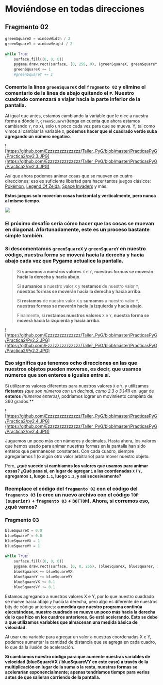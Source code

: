 # Moviéndose en todas direcciones

## Fragmento 02
```python
greenSquareX = windowWidth / 2
greenSquareY = windowHeight / 2

while True:
    surface.fill((0, 0, 0))
    pygame.draw.rect(surface, (0, 255, 0), (greenSquareX, greenSquareY, 10, 10))
    greenSquareX += 1
    #greenSquareY += 1
```

### **Comente la línea `greenSquareX` del `fragmento 02` y elimine el comentario de la línea de abajo quitando el `#`. Nuestro cuadrado comenzará a viajar hacia la parte inferior de la pantalla**. 

Al igual que antes, estamos cambiando la variable que le dice a nuestra forma a dónde ir, `greenSquareY`(tenga en cuenta que ahora estamos cambiando `Y`, no `X`), solo un poco cada vez para que se mueva. Y, tal como vimos al cambiar la variable `X`, **podemos hacer que el cuadrado verde suba agregando un número negativo**.

![https://github.com/Ezzzzzzzzzzzzzz/Taller_PyG/blob/master/PracticasPyG/Practica2/py2.3.JPG](https://github.com/Ezzzzzzzzzzzzzz/Taller_PyG/blob/master/PracticasPyG/Practica2/py2.3.JPG)

Así que ahora podemos animar cosas que se mueven en cuatro direcciones; eso es suficiente libertad para hacer tantos juegos clásicos: [Pokémon](https://www.youtube.com/watch?v=s_4zaj8EbFI), [Legend Of Zelda](https://www.zelda.com/), [Space Invaders](https://elgoog.im/space-invaders/) y más. 

**Estos juegos solo moverían cosas horizontal y verticalmente, pero nunca al mismo tiempo**. 

![](https://media.giphy.com/media/xyKxclKcUXfaM/giphy.gif)

### **El próximo desafío sería cómo hacer que las cosas se muevan en diagonal.** Afortunadamente, este es un proceso bastante simple también.

### Si **descomentamos** `greenSquareX` y `greenSquareY` en nuestro código, nuestra forma se moverá hacia la derecha y hacia abajo cada vez que Pygame actualice la pantalla. 
>
>Si **sumamos a nuestros valores** `X` e `Y`, **nuestras formas se moverán hacia la derecha y hacia abajo**. 
>
>Si **sumamos** a nuestro valor `X` y **restamos** de nuestro valor `Y`, **nuestras formas se moverán hacia la derecha y hacia arriba**. 
>
>Si **restamos** de nuestro valor `X` y **sumamos** a nuestro valor `Y`, **nuestras formas se moverán hacia la izquierda y hacia abajo**. 
>
>Finalmente, si **restamos nuestros valores** `X` e `Y`, **nuestra forma se moverá hacia la izquierda y hacia arriba**. 

![https://github.com/Ezzzzzzzzzzzzzz/Taller_PyG/blob/master/PracticasPyG/Practica2/Py2.2.JPG](https://github.com/Ezzzzzzzzzzzzzz/Taller_PyG/blob/master/PracticasPyG/Practica2/Py2.2.JPG)

### Eso significa que tenemos ocho direcciones en las que nuestros objetos pueden moverse, es decir, que usamos números que son enteros e iguales entre sí. 

Si utilizamos valores diferentes para nuestros valores `X` e `Y`, y utilizamos **flotantes** *(que son números con un decimal, como 2.3 o 3.141)* en lugar de **enteros** *(números enteros)*, podríamos lograr un movimiento completo de 360 grados.**

![https://github.com/Ezzzzzzzzzzzzzz/Taller_PyG/blob/master/PracticasPyG/Practica2/py2.4.JPG](https://github.com/Ezzzzzzzzzzzzzz/Taller_PyG/blob/master/PracticasPyG/Practica2/py2.4.JPG)

Juguemos un poco más con números y decimales. Hasta ahora, los valores que hemos usado para animar nuestras formas en la pantalla han sido enteros que permanecen constantes. Con cada cuadro, siempre agregaríamos 1 (o algún otro valor arbitrario) para mover nuestro objeto. 

Pero, **¿qué sucede si cambiamos los valores que usamos para animar cosas? ¿Qué pasa si, en lugar de agregar `1` a las coordenadas `X` / `Y`, agregamos `1`, luego `1.1`, luego `1.2`, y así sucesivamente?**

### Reemplace el código del `fragmento 02` con el código del `fragmento 03` (o cree un nuevo archivo con el código `TOP (superior)` + `fragmento 03` + `BOTTOM`). **Ahora, si corremos eso, ¿qué vemos?**

### Fragmento 03
```python
blueSquareX = 0.0
blueSquareY = 0.0
blueSquareVX = 1
blueSquareVY = 1

while True:
	surface.fill((0, 0, 0))
	pygame.draw.rect(surface, (0, 0, 255), (blueSquareX, blueSquareY, 10, 10)
	blueSquareX += blueSquareVX
	blueSquareY += blueSquareVY
	blueSquareVX += 0.1
	blueSquareVY += 0.1
```
 Estamos agregando a nuestros valores X e Y, por lo que nuestro cuadrado se mueve hacia abajo y hacia la derecha, pero algo es diferente de nuestros bits de código anteriores: **a medida que nuestro programa continúa ejecutándose, nuestro cuadrado se mueve un poco más hacia la derecha de lo que hizo en los cuadros anteriores. Se está acelerando. Esto se debe a que utilizamos variables que almacenan una medida básica de velocidad.** 

Al usar una variable para agregar un valor a nuestras coordenadas X e Y, podemos aumentar la cantidad de distancia que se agrega en cada cuadro, lo que da la ilusión de aceleración. 

**Si cambiamos nuestro código para que aumente nuestras variables de velocidad (blueSquareVX / blueSquareVY en este caso) a través de la multiplicación en lugar de la suma o la resta, nuestras formas se acelerarían exponencialmente; apenas tendríamos tiempo para verlos antes de que salieran corriendo de la pantalla.**
<!--stackedit_data:
eyJoaXN0b3J5IjpbMTI2ODM4NDMxMCwxMzk2NTQ0MTIzLDE0Mj
Q3NjI5NjgsLTU3MzMzOTQzNiwxMDk0NzYyMzg4LC0zOTU4MDg5
MDcsMTAxNjk3NzU2MSwxOTc2ODI3MTI1LDM3MTcwNzM3NywxMz
k0NTg5NDUsLTQzNTUwNDU5OCwtMTg2NTY2ODgxOCw5ODE1MjAw
NzVdfQ==
-->